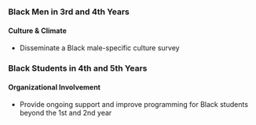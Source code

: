 <h3 class="barred--researcher-2">Black Men in 3rd and 4th Years</h3>

#### Culture & Climate

* Disseminate a Black male-specific culture survey

<h3 class="barred--researcher-3 margin-top-lg">Black Students in 4th and 5th Years</h3>

#### Organizational Involvement

* Provide ongoing support and improve programming for Black students beyond the 1st and 2nd year
